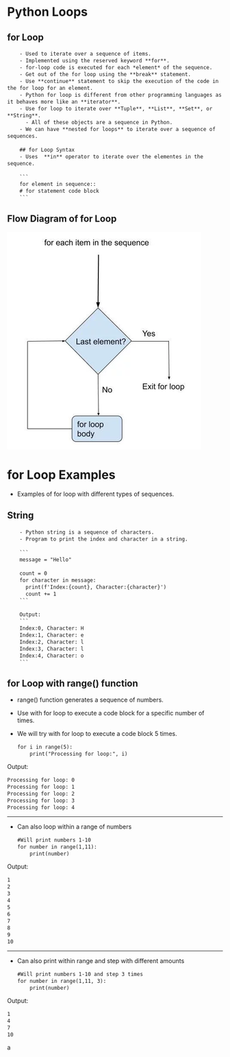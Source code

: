 # Python Loops

## for Loop

        - Used to iterate over a sequence of items.
        - Implemented using the reserved keyword **for**.
        - for-loop code is executed for each *element* of the sequence.
        - Get out of the for loop using the **break** statement.
        - Use **continue** statement to skip the execution of the code in the for loop for an element.
        - Python for loop is different from other programming languages as it behaves more like an **iterator**.
        - Use for loop to iterate over **Tuple**, **List**, **Set**, or **String**.
          - All of these objects are a sequence in Python.
        - We can have **nested for loops** to iterate over a sequence of sequences. 

        ## for Loop Syntax
        - Uses  **in** operator to iterate over the elementes in the sequence.

        ```
        for element in sequence::
        # for statement code block
        ```







## Flow Diagram of for Loop
![](https://github.com/JeffLoboz/100DaysOfPython/blob/main/images/for-loop-flow-diagram.jpg)



















# for Loop Examples
- Examples of for loop with different types of sequences.


## String
        - Python string is a sequence of characters. 
        - Program to print the index and character in a string.

        ```
        message = "Hello"

        count = 0
        for character in message:
          print(f'Index:{count}, Character:{character}')
          count += 1
        ```

        Output: 
        ```
        Index:0, Character: H
        Index:1, Character: e
        Index:2, Character: l
        Index:3, Character: l
        Index:4, Character: o
        ```

## for Loop with range() function
- range() function generates a sequence of numbers.
- Use with for loop to execute a code block for a specific number of times.
- We will try with for loop to execute a code block 5 times. 

      for i in range(5):
          print("Processing for loop:", i)

Output:

    Processing for loop: 0
    Processing for loop: 1
    Processing for loop: 2
    Processing for loop: 3
    Processing for loop: 4

----------------------------------------------------------------------------------------------------------------

- Can also loop within a range of numbers

      #Will print numbers 1-10
      for number in range(1,11):
          print(number)

Output:

    1
    2
    3
    4
    5
    6
    7
    8
    9
    10

----------------------------------------------------------------------------------------------------------------

- Can also print within range and step with different amounts

      #Will print numbers 1-10 and step 3 times
      for number in range(1,11, 3):
          print(number)
    
Output:

    1
    4
    7
    10
a
